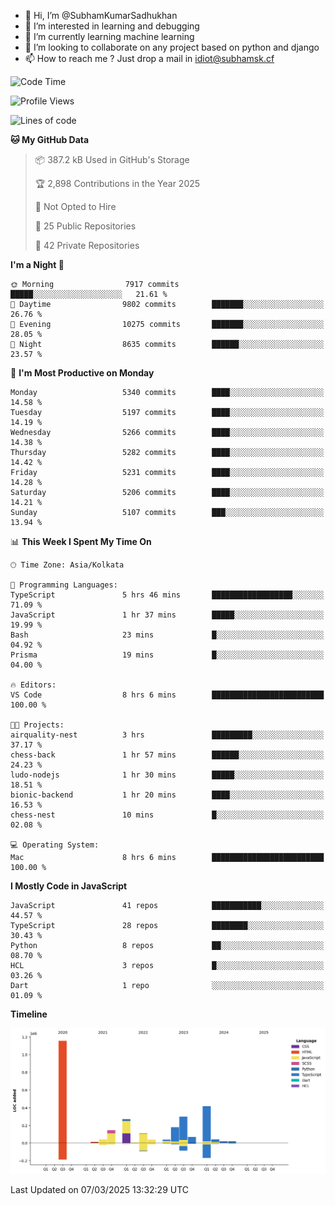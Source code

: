 - 👋 Hi, I’m @SubhamKumarSadhukhan
- 👀 I’m interested in learning and debugging
- 🌱 I’m currently learning machine learning
- 💞️ I’m looking to collaborate on any project based on python and django
- 📫 How to reach me ?
      Just drop a mail in idiot@subhamsk.cf

<!---
SubhamKumarSadhukhan/SubhamKumarSadhukhan is a ✨ special ✨ repository because its `README.md` (this file) appears on your GitHub profile.
You can click the Preview link to take a look at your changes.
--->


<!--START_SECTION:waka-->
![Code Time](http://img.shields.io/badge/Code%20Time-2%2C776%20hrs%2043%20mins-blue)

![Profile Views](http://img.shields.io/badge/Profile%20Views-2-blue)

![Lines of code](https://img.shields.io/badge/From%20Hello%20World%20I%27ve%20Written-2.8%20million%20lines%20of%20code-blue)

**🐱 My GitHub Data** 

> 📦 387.2 kB Used in GitHub's Storage 
 > 
> 🏆 2,898 Contributions in the Year 2025
 > 
> 🚫 Not Opted to Hire
 > 
> 📜 25 Public Repositories 
 > 
> 🔑 42 Private Repositories 
 > 
**I'm a Night 🦉** 

```text
🌞 Morning                7917 commits        █████░░░░░░░░░░░░░░░░░░░░   21.61 % 
🌆 Daytime                9802 commits        ███████░░░░░░░░░░░░░░░░░░   26.76 % 
🌃 Evening                10275 commits       ███████░░░░░░░░░░░░░░░░░░   28.05 % 
🌙 Night                  8635 commits        ██████░░░░░░░░░░░░░░░░░░░   23.57 % 
```
📅 **I'm Most Productive on Monday** 

```text
Monday                   5340 commits        ████░░░░░░░░░░░░░░░░░░░░░   14.58 % 
Tuesday                  5197 commits        ████░░░░░░░░░░░░░░░░░░░░░   14.19 % 
Wednesday                5266 commits        ████░░░░░░░░░░░░░░░░░░░░░   14.38 % 
Thursday                 5282 commits        ████░░░░░░░░░░░░░░░░░░░░░   14.42 % 
Friday                   5231 commits        ████░░░░░░░░░░░░░░░░░░░░░   14.28 % 
Saturday                 5206 commits        ████░░░░░░░░░░░░░░░░░░░░░   14.21 % 
Sunday                   5107 commits        ███░░░░░░░░░░░░░░░░░░░░░░   13.94 % 
```


📊 **This Week I Spent My Time On** 

```text
🕑︎ Time Zone: Asia/Kolkata

💬 Programming Languages: 
TypeScript               5 hrs 46 mins       ██████████████████░░░░░░░   71.09 % 
JavaScript               1 hr 37 mins        █████░░░░░░░░░░░░░░░░░░░░   19.99 % 
Bash                     23 mins             █░░░░░░░░░░░░░░░░░░░░░░░░   04.92 % 
Prisma                   19 mins             █░░░░░░░░░░░░░░░░░░░░░░░░   04.00 % 

🔥 Editors: 
VS Code                  8 hrs 6 mins        █████████████████████████   100.00 % 

🐱‍💻 Projects: 
airquality-nest          3 hrs               █████████░░░░░░░░░░░░░░░░   37.17 % 
chess-back               1 hr 57 mins        ██████░░░░░░░░░░░░░░░░░░░   24.23 % 
ludo-nodejs              1 hr 30 mins        █████░░░░░░░░░░░░░░░░░░░░   18.51 % 
bionic-backend           1 hr 20 mins        ████░░░░░░░░░░░░░░░░░░░░░   16.53 % 
chess-nest               10 mins             █░░░░░░░░░░░░░░░░░░░░░░░░   02.08 % 

💻 Operating System: 
Mac                      8 hrs 6 mins        █████████████████████████   100.00 % 
```

**I Mostly Code in JavaScript** 

```text
JavaScript               41 repos            ███████████░░░░░░░░░░░░░░   44.57 % 
TypeScript               28 repos            ████████░░░░░░░░░░░░░░░░░   30.43 % 
Python                   8 repos             ██░░░░░░░░░░░░░░░░░░░░░░░   08.70 % 
HCL                      3 repos             █░░░░░░░░░░░░░░░░░░░░░░░░   03.26 % 
Dart                     1 repo              ░░░░░░░░░░░░░░░░░░░░░░░░░   01.09 % 
```



**Timeline**

![Lines of Code chart](https://raw.githubusercontent.com/SubhamKumarSadhukhan/SubhamKumarSadhukhan/main/assets/bar_graph.png)


 Last Updated on 07/03/2025 13:32:29 UTC
<!--END_SECTION:waka-->
